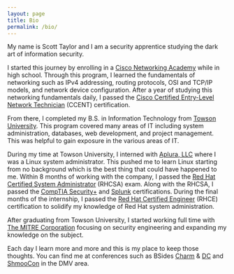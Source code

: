 ```yaml
---
layout: page
title: Bio
permalink: /bio/
---
```

My name is Scott Taylor and I am a security apprentice studying the dark art of information security.  

I started this journey by enrolling in a [Cisco Networking Academy](https://www.netacad.com/) while in high school. Through this program, I learned the fundamentals of networking such as IPv4 addressing, routing protocols, OSI and TCP/IP models, and network device configuration. After a year of studying this networking fundamentals daily, I passed the [Cisco Certified Entry-Level Network Technician](https://www.cisco.com/c/en/us/training-events/training-certifications/certifications/entry/ccent.html) (CCENT) certification.  

From there, I completed my B.S. in Information Technology from [Towson University](https://www.towson.edu/fcsm/departments/computerinfosci/undergrad/infotech/). This program covered many areas of IT including system administration, databases, web development, and project management. This was helpful to gain exposure in the various areas of IT.

During my time at Towson University, I interned with [Aplura, LLC](https://www.aplura.com) where I was a Linux system administrator. This pushed me to learn Linux starting from no background which is the best thing that could have happened to me. Within 8 months of working with the company, I passed the [Red Hat Certified System Administrator](https://www.redhat.com/en/services/training/ex200-red-hat-certified-system-administrator-rhcsa-exam) (RHCSA) exam. Along with the RHCSA, I passed the [CompTIA Security+](https://certification.comptia.org/certifications/security) and [Splunk](https://www.splunk.com/view/education/SP-CAAAJER) certifications. During the final months of the internship, I passed the [Red Hat Certified Engineer](https://www.redhat.com/en/services/training/ex300-red-hat-certified-engineer-rhce-exam) (RHCE) certification to solidify my knowledge of Red Hat system administration.

After graduating from Towson University, I started working full time with [The MITRE Corporation](https://www.mitre.org/) focusing on security engineering and expanding my knowledge on the subject.  

Each day I learn more and more and this is my place to keep those thoughts. You can find me at conferences such as BSides [Charm](http://www.bsidescharm.com/) & [DC](http://www.bsidesdc.org/) and [ShmooCon](https://shmoocon.org/) in the DMV area.

